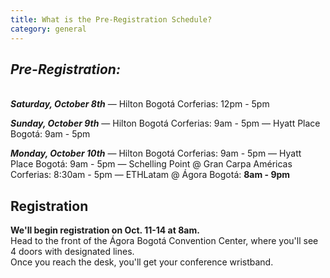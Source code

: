 ```yaml
---
title: What is the Pre-Registration Schedule?
category: general
---
```

## ***P﻿re-Registration:***

\
***Saturday, October 8th***
— Hilton Bogotá Corferias: 12pm - 5pm 

***Sunday, October 9th***
— Hilton Bogotá Corferias: 9am - 5pm 
— Hyatt Place Bogotá: 9am - 5pm 

***Monday, October 10th*** 
— Hilton Bogotá Corferias: 9am - 5pm 
— Hyatt Place Bogotá: 9am - 5pm
— Schelling Point @ Gran Carpa Américas Corferias: 8:30am - 5pm 
— ETHLatam @ Ágora Bogotá: **8am - 9pm** 

## **Registration**

**We'll begin registration on Oct. 11-14 at 8am.**\
H﻿ead to the front of the Ágora Bogotá Convention Center, where you'll see 4 doors with designated lines.\
O﻿nce you reach the desk, you'll get your conference wristband.